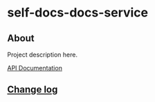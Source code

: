 # self-docs-docs-service

## About

Project description here.

[API Documentation]()

## [Change log](CHANGELOG.md)
